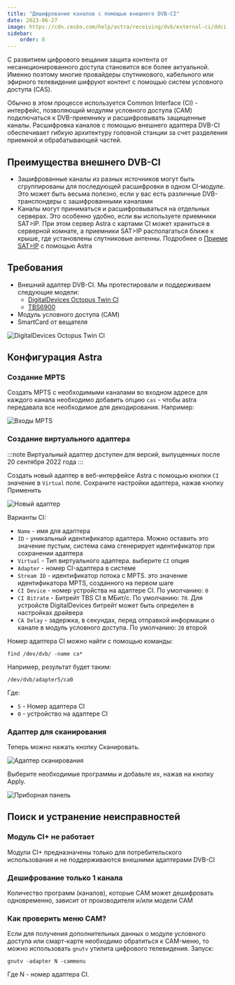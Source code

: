 ```yaml
---
title: "Дешифрование каналов с помощью внешнего DVB-CI"
date: 2023-06-27
image: https://cdn.cesbo.com/help/astra/receiving/dvb/external-ci/ddci.jpg
sidebar:
    order: 8
---
```


С развитием цифрового вещания защита контента от несанкционированного доступа становится все более актуальной. Именно поэтому многие провайдеры спутникового, кабельного или эфирного телевидения шифруют контент с помощью систем условного доступа (CAS).

Обычно в этом процессе используется Common Interface (CI) - интерфейс, позволяющий модулям условного доступа (CAM) подключаться к DVB-приемнику и расшифровывать защищенные каналы. Расшифровка каналов с помощью внешнего адаптера DVB-CI обеспечивает гибкую архитектуру головной станции за счет разделения приемной и обрабатывающей частей.

## Преимущества внешнего DVB-CI[](/ru/astra/receiving/dvb/external-ci#advantages-of-external-dvb-ci)

- Зашифрованные каналы из разных источников могут быть сгруппированы для последующей расшифровки в одном CI-модуле. Это может быть весьма полезно, если у вас есть различные DVB-транспондеры с зашифрованными каналами
- Каналы могут приниматься и расшифровываться на отдельных серверах. Это особенно удобно, если вы используете приемники SAT>IP. При этом сервер Astra с картами CI может храниться в серверной комнате, а приемники SAT>IP располагаться ближе к крыше, где установлены спутниковые антенны. Подробнее о [Приеме SAT>IP](/ru/astra/receiving/dvb/satip-client) с помощью Astra

## Требования[](/ru/astra/receiving/dvb/external-ci#requirements)

- Внешний адаптер DVB-CI. Мы протестировали и поддерживаем следующие модели:
    - [DigitalDevices Octopus Twin CI](https://www.digital-devices.eu/shop/en/accessoires/bridge/266/digital-devices-octopus-twin-ci-double-ci-slot-with-2-expansionports)
    - [TBS6900](https://www.tbsdtv.com/products/tbs6900-dvb-dual-pci-e-card.html)
- Модуль условного доступа (CAM)
- SmartCard от вещателя

![DigitalDevices Octopus Twin CI](https://cdn.cesbo.com/help/astra/receiving/dvb/external-ci/ddci.jpg)

## Конфигурация Astra[](/ru/astra/receiving/dvb/external-ci#astra-configuration)

### Создание MPTS

Создать MPTS с необходимыми каналами во входном адресе для каждого канала необходимо добавить опцию `cas` - чтобы astra передавала все необходимое для декодирования. Например:

![Входы MPTS](https://cdn.cesbo.com/help/astra/receiving/dvb/external-ci/mpts.png)

### Создание виртуального адаптера

:::note Виртуальный адаптер доступен для версий, выпущенных после 20 сентября 2022 года
:::

Создать новый адаптер в веб-интерфейсе Astra с помощью кнопки `CI` значение в `Virtual` поле. Сохраните настройки адаптера, нажав кнопку Применить

![Новый адаптер](https://cdn.cesbo.com/help/astra/receiving/dvb/external-ci/new-adapter.png)

Варианты CI:

- `Name` - имя для адаптера
- `ID` - уникальный идентификатор адаптера. Можно оставить это значение пустым, система сама сгенерирует идентификатор при сохранении адаптера
- `Virtual` - Тип виртуального адаптера. выберите `CI` опция
- `Adapter` - номер CI-адаптера в системе
- `Stream ID` - идентификатор потока с MPTS. это значение идентификатора MPTS, созданного на первом шаге
- `CI Device` - номер устройства на адаптере CI. По умолчанию: `0`
- `CI Bitrate` - Битрейт TBS CI в МБит/с. По умолчанию: `70`. Для устройств DigitalDevices битрейт может быть определен в настройках драйвера
- `CA Delay` - задержка, в секундах, перед отправкой информации о канале в модуль условного доступа. По умолчанию: `20` второй

Номер адаптера CI можно найти с помощью команды:

```
find /dev/dvb/ -name ca*
```

Например, результат будет таким:

```
/dev/dvb/adapter5/ca0
```

Где:

- `5` - Номер адаптера CI
- `0` - устройство на адаптере CI

### Адаптер для сканирования

Теперь можно нажать кнопку Сканировать.

![Адаптер сканирования](https://cdn.cesbo.com/help/astra/receiving/dvb/external-ci/scan.png)

Выберите необходимые программы и добавьте их, нажав на кнопку Apply.

![Приборная панель](https://cdn.cesbo.com/help/astra/receiving/dvb/external-ci/dashboard.png)

## Поиск и устранение неисправностей[](/ru/astra/receiving/dvb/external-ci#troubleshooting)

### Модуль CI+ не работает

Модули CI+ предназначены только для потребительского использования и не поддерживаются внешними адаптерами DVB-CI

### Дешифрование только 1 канала

Количество программ (каналов), которые CAM может дешифровать одновременно, зависит от производителя и/или модели CAM

### Как проверить меню CAM?

Если для получения дополнительных данных о модуле условного доступа или смарт-карте необходимо обратиться к CAM-меню, то можно использовать `gnutv` утилита цифрового телевидения. Запуск:

```
gnutv -adapter N -cammenu
```

Где N - номер адаптера CI.
